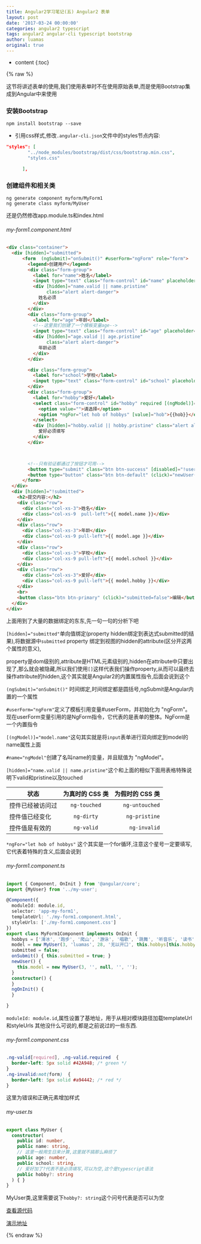 ```yaml
---
title: Angular2学习笔记(五) Angular2 表单
layout: post
date: '2017-03-24 00:00:00'
categories: angular2 typescript
tags: angular2 angular-cli typescript bootstrap
author: luamas
original: true
---
```


* content
{:toc}

{% raw %}

这节将讲述表单的使用,我们使用表单时不在使用原始表单,而是使用Bootstrap集成到Angular中来使用

### 安装Bootstrap

```shell
npm install bootstrap --save
```

* 引用css样式,修改`.angular-cli.json`文件中的styles节点内容:

```json
"styles": [
        "../node_modules/bootstrap/dist/css/bootstrap.min.css",
        "styles.css"

      ],
```




### 创建组件和相关类

```shell
ng generate component myform/MyForm1
ng generate class myform/MyUser
```

还是仍然修改app.module.ts和index.html


###### my-form1.component.html

```html
<div class="container">
  <div [hidden]="submitted">
      <form  (ngSubmit)="onSubmit()" #userForm="ngForm" role="form">
        <legend>创建用户</legend>
        <div class="form-group">
          <label for="name">姓名</label>
          <input type="text" class="form-control" id="name" placeholder="请输入姓名..." name="name" required [(ngModel)]="model.name" #name="ngModel">
          <div [hidden]="name.valid || name.pristine"
               class="alert alert-danger">
            姓名必须
          </div>
        </div>
        <div class="form-group">
          <label for="age">年龄</label>
          <!--这里我们创建了一个模板变量age-->
          <input type="text" class="form-control" id="age" placeholder="请输入年龄..." name="age" required [(ngModel)]="model.age" #age="ngModel">
          <div [hidden]="age.valid || age.pristine"
               class="alert alert-danger">
            年龄必须
          </div>
        </div>

        <div class="form-group">
          <label for="school">学校</label>
          <input type="text" class="form-control" id="school" placeholder="请输入学校..." name="school" [(ngModel)]="model.school">
        </div>
        <div class="form-group">
          <label for="hobby">爱好</label>
          <select class="form-control" id="hobby" required [(ngModel)]="model.hobby" name="hobby" #hobby="ngModel">
            <option value="">请选择</option>
            <option *ngFor="let hob of hobbys" [value]="hob">{{hob}}</option>
          </select>
          <div [hidden]="hobby.valid || hobby.pristine" class="alert alert-danger">
            爱好必须填写
          </div>
        </div>



        <!--只有验证都通过了按钮才可用-->
        <button type="submit" class="btn btn-success" [disabled]="!userForm.form.valid">保存</button>
        <button type="button" class="btn btn-default" (click)="newUser(); userForm.reset()">重置表单</button>
      </form>
  </div>
  <div [hidden]="!submitted">
    <h2>提交内容:</h2>
    <div class="row">
      <div class="col-xs-3">姓名</div>
      <div class="col-xs-9  pull-left">{{ model.name }}</div>
    </div>
    <div class="row">
      <div class="col-xs-3">年龄</div>
      <div class="col-xs-9 pull-left">{{ model.age }}</div>
    </div>
    <div class="row">
      <div class="col-xs-3">学校</div>
      <div class="col-xs-9 pull-left">{{ model.school }}</div>
    </div>
    <div class="row">
      <div class="col-xs-3">爱好</div>
      <div class="col-xs-9 pull-left">{{ model.hobby }}</div>
    </div>
    <br>
    <button class="btn btn-primary" (click)="submitted=false">编辑</button>
  </div>
</div>
```

上面用到了大量的数据绑定的东东,先一句一句的分析下吧

`[hidden]="submitted"`单向值绑定(property hidden绑定到表达式submitted的结果),将数据源中`submitted` property 绑定到视图的hidden的attribute(区分开这两个属性的意义),

property是dom级别的,attribute是HTML元素级别的,hidden在attribute中只要出现了,那么就会被隐藏,所以我们使用`[]`这样代表我们操作property,从而可以最终去操作attribute的hidden,这个其实就是Angular2的内置属性指令,后面会说到这个

`(ngSubmit)="onSubmit()"` 时间绑定,时间绑定都是圆括号,ngSubmit是Angular内置的一个属性

`#userForm="ngForm"`定义了模板引用变量#userForm，并初始化为 "ngForm"。现在userForm变量引用的是NgForm指令，它代表的是表单的整体。NgForm是一个内置指令

`[(ngModel)]="model.name"`这句其实就是将`input`表单进行双向绑定到model的name属性上面

`#name="ngModel"`创建了名叫name的变量，并且赋值为 "ngModel"。

`[hidden]="name.valid || name.pristine"`这个和上面的相似下面用表格特殊说明下valid和pristine以及touched


|   状态              | 为真时的 CSS 类    | 为假时的 CSS 类   |
| --------------    |:-------------:    | ------------:     |
| 控件已经被访问过      | `ng-touched`      | `ng-untouched`  |
| 控件值已经变化       | `ng-dirty`        |   `ng-pristine`  |
| 控件值是有效的       | `ng-valid`        |    `ng-invalid`  |


`*ngFor="let hob of hobbys"` 这个其实是一个for循环,注意这个星号一定要填写,它代表着特殊的含义,后面会说到


###### my-form1.component.ts

``` ts
import { Component, OnInit } from '@angular/core';
import {MyUser} from '../my-user';

@Component({
  moduleId: module.id,
  selector: 'app-my-form1',
  templateUrl: './my-form1.component.html',
  styleUrls: ['./my-form1.component.css']
})
export class MyForm1Component implements OnInit {
  hobbys = ['滑冰', '跑步', '爬山', '游泳', '唱歌', '跳舞', '听音乐', '读书', '踢足球', '打篮球', '其他'];
  model = new MyUser(3, 'luamas', 28, '无以开口', this.hobbys[this.hobbys.length - 1]);
  submitted = false;
  onSubmit() { this.submitted = true; }
  newUser() {
    this.model = new MyUser(3, '', null, '', '');
  }
  constructor() {
  }
  ngOnInit() {
  }

}

```

`moduleId: module.id`,属性设置了基地址，用于从相对模块路径加载templateUrl和styleUrls
其他没什么可说的,都是之前说过的一些东西.

###### my-form1.component.css

```css
.ng-valid[required], .ng-valid.required  {
  border-left: 5px solid #42A948; /* green */
}
.ng-invalid:not(form)  {
  border-left: 5px solid #a94442; /* red */
}

```

这里为错误和正确元素增加样式

###### my-user.ts

```ts
export class MyUser {
  constructor(
    public id: number,
    public name: string,
    // 这里一般用生日来计算,这里就不搞那么麻烦了
    public age: number,
    public school: string,
    // 爱好加了?代表不是必须填写,可以为空,这个是typescript语法
    public hobby?: string
  ) { }
}
```

MyUser类,这里需要说下`hobby?: string`这个问号代表是否可以为空


[查看源代码](https://github.com/luamas/angular2-sample/tree/v1)

[演示地址](http://blog.luamas.com/angular2-sample)


{% endraw %}